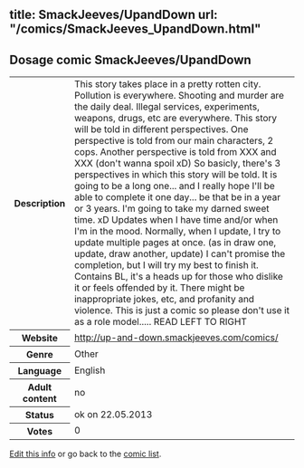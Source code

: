 title: SmackJeeves/UpandDown
url: "/comics/SmackJeeves_UpandDown.html"
---
Dosage comic SmackJeeves/UpandDown
-----------------------------------------

<p id="msg"></p>
<script type="text/javascript">
if (window.location.search === '?edit_info_mail=sent_ok') {
  var elem = document.getElementById("msg");
  elem.innerHTML = 'Edited information sucessfully sent for review, which is usually done daily. Thanks!';
  elem.className = 'ok';
}
</script>
<table class="comicinfo">
<tr>
<th>Description</th><td>This story takes place in a pretty rotten city. Pollution is everywhere. Shooting and murder are the daily deal. Illegal services, experiments, weapons, drugs, etc are everywhere. This story will be told in different perspectives. One perspective is told from our main characters, 2 cops. Another perspective is told from XXX and XXX (don't wanna spoil xD) So basicly, there's 3 perspectives in which this story will be told. It is going to be a long one... and I really hope I'll be able to complete it one day... be that be in a year or 3 years. I'm going to take my darned sweet time. xD Updates when I have time and/or when I'm in the mood. Normally, when I update, I try to update multiple pages at once. (as in draw one, update, draw another, update) I can't promise the completion, but I will try my best to finish it. Contains BL, it's a heads up for those who dislike it or feels offended by it. There might be inappropriate jokes, etc, and profanity and violence. This is just a comic so please don't use it as a role model..... READ LEFT TO RIGHT</td>
</tr>
<tr>
<th>Website</th><td><a href="http://up-and-down.smackjeeves.com/comics/">http://up-and-down.smackjeeves.com/comics/</a></td>
</tr>
<tr>
<th>Genre</th><td>Other</td>
</tr>
<tr>
<th>Language</th><td>English</td>
</tr>
<tr>
<th>Adult content</th><td>no</td>
</tr>
<tr>
<th>Status</th><td>ok on 22.05.2013</td>
</tr>
<tr>
<th>Votes</th><td>0</td>
</tr>
</table>

[Edit this info](SmackJeeves_UpandDown_edit.html) or go back to the [comic list](../comic-index.html).

